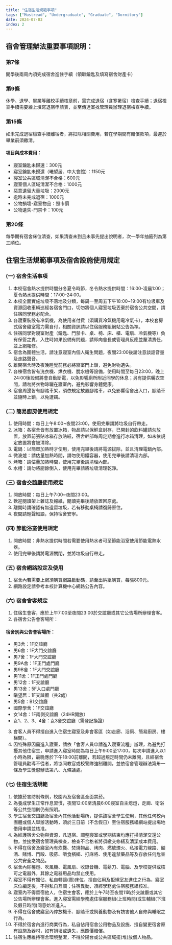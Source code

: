 ```yaml
---
title: "住宿生活規範事項"
tags: ["Mustread", "Undergraduate", "Graduate", "Dormitory"]
date: 2024-07-03
index: 2
---
```


## 宿舍管理辦法重要事項說明：

### 第7條
開學後兩周內須完成宿舍進住手續（領取鑰匙及填寫宿舍財產卡）

### 第9條
休學、退學、畢業等離校手續核章前，需完成退宿（含寒暑宿）檢查手續；退宿檢查手續需要線上填寫退宿申請表，並至傳達室找管理員辦理退宿檢查手續。

### 第15條
如未完成退宿檢查手續離宿者，將扣除相關費用，若在學期間有賠償款項，最遲於畢業前須繳清。

#### 項目與成本費用：
- 寢室鑰匙未歸還：300元
- 寢室鑰匙未歸還（曦望居、中大會館）：1150元
- 寢室公共區域清潔不合格：600元
- 寢室個人區域清潔不合格：1000元
- 惡意遺留大量垃圾：2000元
- 逾時未完成退宿：1000元
- 公物損壞-寢室物品：照市價
- 公物遺失-門禁卡：100元

### 第20條
每學期有宿舍床位清查，如果清查未到且未事先提出說明者，次一學年抽籤列為第三順位。

## 住宿生活規範事項及宿舍設施使用規定

### (一) 宿舍生活事項
1. 本校宿舍熱水提供時間分冬夏令時節，冬令熱水提供時間：16:00-凌晨1:00；夏令熱水提供時間：17:00-24:00。
2. 本校全面實施垃圾不落地及分類，每周一至周五下午18:00~19:00有垃圾車及資源回收車輛巡經各宿舍門口，切勿將個人寢室垃圾丟棄於宿舍公共空間，請住宿同學務必配合。
3. 各寢室裝設有冷氣機，為使用者付費（須購買冷氣機用電冷氣卡），本校套房式宿舍寢室電力需自付，相關資訊請以住宿服務組網站公告為準。
4. 住宿同學對寢室財產（鑰匙、門禁卡、桌、椅、床、櫃、電扇、冷氣機等）負有保管之責，入住時如果設備有問題，請即向舍長或管理員反應並釐清責任，並上網報修。
5. 宿舍為團體生活，請注意寢室內個人衛生問題，夜間23:00後請注意談話音量及走路聲音。
6. 離開宿舍時及夜晚睡覺前務必將寢室門上鎖，避免財物遺失。
7. 各棟宿舍皆有洗衣機、烘衣機、脫水機等設備，使用時間至每日23:00，晚上24:00後設備將會自動斷電，以免影響廁所附近同學的休息；另有提供曬衣空間，請勿將衣物晾曬在寢室內，避免影響身體健康。
8. 宿舍周邊皆有腳踏車架，須依規定放置腳踏車，以免影響宿舍出入口，腳踏車並隨時上鎖，以免遭竊。

### (二) 簡易廚房使用規定
1. 使用時間：每日上午8:00~夜間23:00，使用完畢請將垃圾自行帶走。
2. 冰箱：各宿舍皆有放置冰箱，物品請以保鮮盒封存，已開封的飲料罐請勿放置，放置前張貼冰箱存放貼紙，宿舍幹部每周定期會進行冰箱清理，如未依規定放置將會被清除。
3. 電鍋：以簡單加熱時才使用，使用完畢後請將電源拔除，並且清理電鍋內部。
4. 微波爐：請估量加熱時間，請勿使用鐵容器，使用完畢後請清理內部。
5. 烤箱：請估量加熱時間，使用完畢後請清理內部。
6. 水槽：請勿將廚餘倒入，使用完畢請將垃圾清理乾淨。

### (三) 宿舍交誼廳使用規定
1. 開放時間：每日上午7:00~夜間23:00。
2. 歡迎閱讀架上雜誌及報紙，閱讀完畢後請放置回原處。
3. 離開時請確認有無遺留垃圾，若有移動桌椅請復歸原位。
4. 夜間請輕聲細語，保持宿舍安寧。

### (四) 節能浴室使用規定
1. 開放時間：非熱水提供時間若需要使用熱水者可至節能浴室使用節能電熱水器。
2. 使用完畢後請將電源關閉，並將垃圾自行帶走。

### (五) 宿舍網路設定及使用
1. 宿舍內若需要上網須購買網路啟動碼，請至出納組購買，每張800元。
2. 網路設定請參考本校計算機中心網路公告內容。

### (六) 宿舍會客規定
1. 住宿生會客，應於上午7:00至夜間23:00於交誼廳或其它公告場所辦理會客。
2. 各宿舍公告會客場所：

#### 宿舍別與公告會客場所：
- 男3舍：1F交誼廳
- 男6舍：1F大門交誼廳
- 男7舍：1F大門交誼廳
- 男9A舍：1F正門處門廳
- 男9B舍：1F大門交誼廳
- 男11舍：1F正門處門廳
- 男12舍：1F交誼廳
- 男13舍：5F入口處門廳
- 曦望居：1F交誼廳（共2處）
- 男5舍：B1交誼廳
- 國際學舍：1F交誼廳
- 女14舍：1F兩側交誼廳（24HR開放）
- 女1、2、3、4舍：女3舍交誼廳（需登記換證）

3. 會客人員不得擅自進入住宿生寢室及非會客區（如走廊、浴廁、簡易廚房、樓梯間）。
4. 因特殊原因需進入寢室，請依「會客人員申請進入寢室流程」辦理，為避免打擾其他住宿生，申請進入寢室時間為每日上午9:00至17:00，每次申請進入以1小時為限，最晚應於下午18:00前離開，若超過規定時間仍未離開，且經宿舍管理員勸導不從者，將協同教官或校警隊強制離開，並依宿舍管理辦法第卅一條及學生獎懲辦法第八、九條議處。

### (七) 住宿生活規範
1. 依據菸害防制條例，校園內及宿舍區全面禁菸。
2. 為養成學生正常作息習慣，夜間12:00至清晨6:00寢室自主熄燈，走廊、衛浴等公共空間則仍有照明。
3. 學生宿舍交誼廳及宿舍內其他活動場所，提供該宿舍學生使用，其他任何校內團體或個人舉辦活動時，須於三日前（不含假日）至住宿服務組網站提出場地借用申請並核准。
4. 為維護宿舍公物與資源，凡退宿、調整寢室或學期結束均應打掃清潔交還公物，並接受宿舍管理員檢查，檢查不合格者將須繳交修繕及清潔成本費用。
5. 不得在宿舍及寢室內有炊爨、焚燒物品、烤肉、燃放煙火、私接電力線路、酗酒、賭博、鬥毆、吸菸、嚼食檳榔、打麻將、使用違禁藥品等及存放任何危害公共安全之物品。
6. 宿舍內除檯燈、吹風機、電風扇、收錄音機、電鬍刀、電腦、及學校提供或核可之電器外，其餘之電器用品均禁止使用。
7. 寢室不得有獨佔、私自轉讓(賣)床位、擅自佔用及拒絕室友進住之行為，寢室床位編定後，不得私自互調；住宿異動，須經學務處住宿服務組核准。
8. 寢室內不得留宿他人，住宿生會客，應於上午7時至夜間11時於交誼廳或其它公告場所辦理會客。進入寢室需經學務處住宿服務組(上班時間)或生輔組(下班及假日時間)同意始准進入。
9. 不得在宿舍或寢室內停放機車、腳踏車或飼養動物及有妨害他人自修與睡眠之行為。
10. 不得於宿舍內進行商業行為，私自佔用宿舍公用物品及設施、擅自變更宿舍原有設施及器材，如有損壞或遺失，應照價賠償。
11. 住宿生應維持宿舍環境整潔，不得於陽台或公共區域擺(堆)放個人物品。

